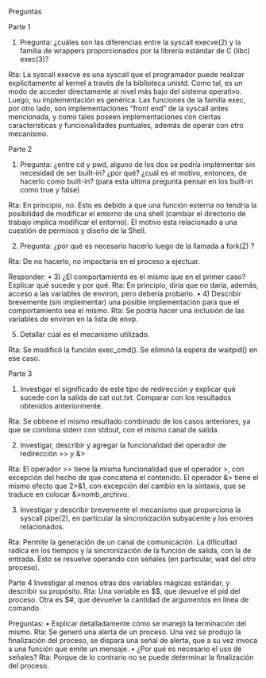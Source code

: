 Preguntas

Parte 1

1) Pregunta: ¿cuáles son las diferencias entre la syscall execve(2) y la familia de wrappers proporcionados por la librería estándar de C (libc) exec(3)?

Rta: La syscall execve es una syscall que el programador puede realizar explicitamente al kernel a través de la biblioteca unistd. Como tal, es un modo de acceder directamente al nivel más bajo del sistema operativo. Luego, su implementación es genérica. Las funciones de la familia exec, por otro lado, son implementaciones “front end” de la syscall antes mencionada, y como tales poseen implementaciones con ciertas caracteristicas y funcionalidades puntuales, además de operar con otro mecanismo.

Parte 2

1) Pregunta: ¿entre cd y pwd, alguno de los dos se podría implementar sin necesidad de ser built-in? ¿por qué? ¿cuál es el motivo, entonces, de hacerlo como built-in? (para esta última pregunta pensar en los built-in como true y false)

Rta: En principio, no. Esto es debido a que una función externa no tendria la posibilidad de modificar el entorno de una shell (cambiar el directorio de trabajo implica modificar el entorno). El motivo esta relacionado a una cuestión de permisos y diseño de la Shell.

2) Pregunta: ¿por qué es necesario hacerlo luego de la llamada a fork(2) ?

Rta: De no hacerlo, no impactaría en el proceso a ejectuar. 

Responder:
    • 3) ¿El comportamiento es el mismo que en el primer caso? Explicar qué sucede y por qué.
      Rta: En principio, diría que no daría, además, acceso a las variables de environ, pero debería probarlo.
    • 4) Describir brevemente (sin implementar) una posible implementación para que el comportamiento sea el mismo. 
	Rta: Se podría hacer una inclusión de las variables de environ en la lista de envp.


5) Detallar cúal es el mecanismo utilizado.

Rta: Se modificó la función exec_cmd(). Se eliminó la espera de waitpid() en ese caso. 

Parte 3

1) Investigar el significado de este tipo de redirección y explicar qué sucede con la salida de cat out.txt. Comparar con los resultados obtenidos anteriormente.

Rta: Se obtiene el mismo resultado combinado de los casos anteriores, ya que se combina stderr con stdout, con el mismo canal de salida. 

2) Investigar, describir y agregar la funcionalidad del operador de redirección >> y &>

Rta: El operador >> tiene la misma funcionalidad que el operador >, con excepción del hecho de que concatena el contenido. El operador &> tiene el mismo efecto que 2>&1, con excepción del cambio en la sintaxis, que se traduce en colocar &>nomb_archivo. 

3) Investigar y describir brevemente el mecanismo que proporciona la syscall pipe(2), en particular la sincronización subyacente y los errores relacionados.

Rta: Permite la generación de un canal de comunicación. La dificultad radica en los tiempos y la sincronización de la función de salida, con la de entrada. Esto se resuelve operando con señales (en particular, wait del otro proceso). 

Parte 4
Investigar al menos otras dos variables mágicas estándar, y describir su propósito. 
Rta: Una variable es $$, que devuelve el pid del proceso. Otra es $#, que devuelve la cantidad de argumentos en linea de comando.

Preguntas:
    • Explicar detalladamente cómo se manejó la terminación del mismo.
      Rta: Se generó una alerta de un proceso. Una vez se produjo la finalización del proceso, se dispara una señal de alerta, que a su vez invoca a una función que emite un mensaje.
    • ¿Por qué es necesario el uso de señales?
      Rta: Porque de lo contrario no se puede determinar la finalización del proceso.

